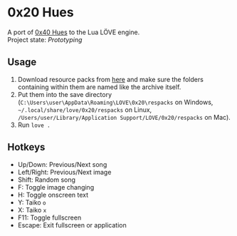 0x20 Hues
=========

A port of [0x40 Hues](0x40hues.blogspot.com) to the Lua LÖVE engine.  
Project state: *Prototyping*

Usage
-----
1. Download resource packs from [here](http://0x40.rbn.moe/respacks) and make
  sure the folders containing within them are named like the archive itself.
2. Put them into the save directory
  (`C:\Users\user\AppData\Roaming\LOVE\0x20\respacks` on Windows,
  `~/.local/share/love/0x20/respacks` on Linux,
  `/Users/user/Library/Application Support/LOVE/0x20/respacks` on Mac).
3. Run `love .`

Hotkeys
-------
- Up/Down: Previous/Next song
- Left/Right: Previous/Next image
- Shift: Random song
- F: Toggle image changing
- H: Toggle onscreen text
- Y: Taiko `o`
- X: Taiko `x`
- F11: Toggle fullscreen
- Escape: Exit fullscreen or application
